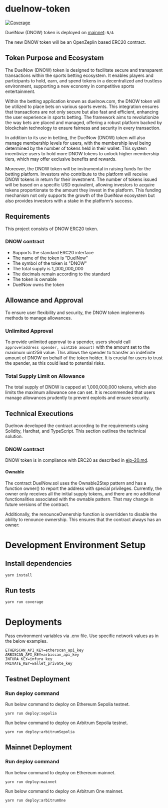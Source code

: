 # duelnow-token

[![Coverage](https://github.com/duelnow/token/actions/workflows/Coverage.yml/badge.svg)](https://github.com/duelnow/token/actions/workflows/Coverage.yml)

DuelNow (DNOW) token is deployed on [mainnet](https://etherscan.io/token): `N/A`

The new DNOW token will be an OpenZeplin based ERC20 contract.

## Token Purpose and Ecosystem

The DuelNow (DNOW) token is designed to facilitate secure and transparent transactions within the sports betting ecosystem. It enables players and participants to hold, earn, and spend tokens in a decentralized and trustless environment, supporting a new economy in competitive sports entertainment.

Within the betting application known as duelnow.com, the DNOW token will be utilized to place bets on various sports events. This integration ensures that transactions are not only secure but also fast and efficient, enhancing the user experience in sports betting. The framework aims to revolutionize the way bets are placed and managed, offering a robust platform backed by blockchain technology to ensure fairness and security in every transaction.

In addition to its use in betting, the DuelNow (DNOW) token will also manage membership levels for users, with the membership level being determined by the number of tokens held in their wallet. This system incentivize users to hold more DNOW tokens to unlock higher membership tiers, which may offer exclusive benefits and rewards.

Moreover, the DNOW token will be instrumental in raising funds for the betting platform. Investors who contribute to the platform will receive DNOW tokens in return for their investment. The number of tokens issued will be based on a specific USD equivalent, allowing investors to acquire tokens proportionate to the amount they invest in the platform. This funding mechanism not only supports the growth of the DuelNow ecosystem but also provides investors with a stake in the platform's success.


## Requirements

This project consists of DNOW ERC20 token.

### DNOW contract

- Supports the standard ERC20 interface
- The name of the token is "DuelNow"
- The symbol of the token is "DNOW"
- The total supply is 1_000_000_000
- The decimals remain according to the standard
- The token is ownable
- DuelNow owns the token

## Allowance and Approval

To ensure user flexibility and security, the DNOW token implements methods to manage allowances. 

### Unlimited Approval

To provide unlimited approval to a spender, users should call `approve(address spender, uint256 amount)` with the amount set to the maximum uint256 value. This allows the spender to transfer an indefinite amount of DNOW on behalf of the token holder. It is crucial for users to trust the spender, as this could lead to potential risks.

### Total Supply Limit on Allowance

The total supply of DNOW is capped at 1,000,000,000 tokens, which also limits the maximum allowance one can set. It is recommended that users manage allowances prudently to prevent exploits and ensure security.

## Technical Executions

Duelnow developed the contract according to the requirements using Solidity, Hardhat, and TypeScript. This section outlines the technical solution.

### DNOW contract

DNOW token is in compliance with ERC20 as described in ​[eip-20.md](https://github.com/ethereum/EIPs/blob/master/EIPS/eip-20.md)​. 

#### Ownable

The contract DuelNow.sol uses the Ownable2Step pattern and has a function owner() to report the address with special privileges. Currently, the owner only receives all the initial supply tokens, and there are no additional functionalities associated with the ownable pattern. That may change in future versions of the contract.

Additionally, the renounceOwnership function is overridden to disable the ability to renounce ownership. This ensures that the contract always has an owner:

# Development Environment Setup

## Install dependencies
`yarn install`

## Run tests
`yarn run coverage`

# Deployments

Pass environment variables via .env file.
Use specific network values as in the below examples.

```shell
ETHERSCAN_API_KEY=etherscan_api_key
ARBISCAN_API_KEY=arbiscan_api_key
INFURA_KEY=infura_key
PRIVATE_KEY=wallet_private_key
```

## Testnet Deployment

### Run deploy command

Run below command to deploy on Ethereum Sepolia testnet.

`yarn run deploy:sepolia`

Run below command to deploy on Arbitrum Sepolia testnet.

`yarn run deploy:arbitrumSepolia`

## Mainnet Deployment

### Run deploy command

Run below command to deploy on Ethereum mainnet.

`yarn run deploy:mainnet`

Run below command to deploy on Arbitrum One mainnet.

`yarn run deploy:arbitrumOne`
